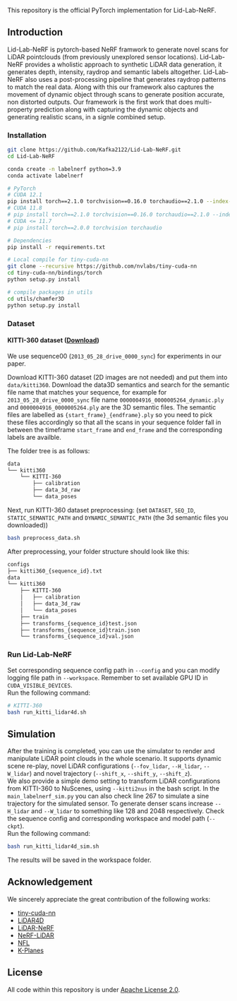 This repository is the official PyTorch implementation for Lid-Lab-NeRF.

## Introduction  

Lid-Lab-NeRF is pytorch-based NeRF framwork to generate novel scans for LiDAR pointclouds (from previously unexplored sensor locations). Lid-Lab-NeRF provides a wholistic approach to synthetic LiDAR data generation, it generates depth, intensity, raydrop and semantic labels altogether. Lid-Lab-NeRF also uses a post-processing pipeline that generates raydrop patterns to match the real data. Along with this our framework also captures the movement of dynamic object through scans to generate position accurate, non distorted outputs. Our framework is the first work that does multi-property prediction along with capturing the dynamic objects and generating realistic scans, in a signle combined setup. 



### Installation

```bash
git clone https://github.com/Kafka2122/Lid-Lab-NeRF.git
cd Lid-Lab-NeRF

conda create -n labelnerf python=3.9
conda activate labelnerf

# PyTorch
# CUDA 12.1
pip install torch==2.1.0 torchvision==0.16.0 torchaudio==2.1.0 --index-url https://download.pytorch.org/whl/cu121
# CUDA 11.8
# pip install torch==2.1.0 torchvision==0.16.0 torchaudio==2.1.0 --index-url https://download.pytorch.org/whl/cu118
# CUDA <= 11.7
# pip install torch==2.0.0 torchvision torchaudio

# Dependencies
pip install -r requirements.txt

# Local compile for tiny-cuda-nn
git clone --recursive https://github.com/nvlabs/tiny-cuda-nn
cd tiny-cuda-nn/bindings/torch
python setup.py install

# compile packages in utils
cd utils/chamfer3D
python setup.py install
```


### Dataset

#### KITTI-360 dataset ([Download](https://www.cvlibs.net/datasets/kitti-360/download.php))
We use sequence00 (`2013_05_28_drive_0000_sync`) for experiments in our paper.   

Download KITTI-360 dataset (2D images are not needed) and put them into `data/kitti360`. Download the data3D semantics and search for the semantic file name that matches
your sequence, for example for `2013_05_28_drive_0000_sync` file name `0000004916_0000005264_dynamic.ply` and `0000004916_0000005264.ply` are the 3D semantic files. The semantic files are labelled as `{start_frame}_{endframe}.ply` so you need to pick these files accordingly so that all the scans in your sequence folder fall in between the timeframe `start_frame` and `end_frame` and the corresponding labels are availble.  

The folder tree is as follows:  

```bash
data
└── kitti360
    └── KITTI-360
        ├── calibration
        ├── data_3d_raw
        └── data_poses
```

Next, run KITTI-360 dataset preprocessing: (set `DATASET`, `SEQ_ID`, `STATIC_SEMANTIC_PATH` and `DYNAMIC_SEMANTIC_PATH` (the 3d semantic files you downloaded))  

```bash
bash preprocess_data.sh
```

After preprocessing, your folder structure should look like this:  

```bash
configs
├── kitti360_{sequence_id}.txt
data
└── kitti360
    ├── KITTI-360
    │   ├── calibration
    │   ├── data_3d_raw
    │   └── data_poses
    ├── train
    ├── transforms_{sequence_id}test.json
    ├── transforms_{sequence_id}train.json
    └── transforms_{sequence_id}val.json
```

### Run Lid-Lab-NeRF

Set corresponding sequence config path in `--config` and you can modify logging file path in `--workspace`. Remember to set available GPU ID in `CUDA_VISIBLE_DEVICES`.   
Run the following command:
```bash
# KITTI-360
bash run_kitti_lidar4d.sh
```

<!-- <a id="simulation"></a> -->

## Simulation


After the training is completed, you can use the simulator to render and manipulate LiDAR point clouds in the whole scenario. It supports dynamic scene re-play, novel LiDAR configurations (`--fov_lidar`, `--H_lidar`, `--W_lidar`) and novel trajectory (`--shift_x`, `--shift_y`, `--shift_z`).  
We also provide a simple demo setting to transform LiDAR configurations from KITTI-360 to NuScenes, using `--kitti2nus` in the bash script. 
In the `main_labelnerf_sim.py` you can also check line 267 to simulate a sine trajectory for the simulated sensor.
To generate denser scans increase `--H_lidar` and `--W_lidar` to something like 128 and 2048 respectively. 
Check the sequence config and corresponding workspace and model path (`--ckpt`).  
Run the following command:
```bash
bash run_kitti_lidar4d_sim.sh
```
The results will be saved in the workspace folder.


## Acknowledgement
We sincerely appreciate the great contribution of the following works:
- [tiny-cuda-nn](https://github.com/NVlabs/tiny-cuda-nn/tree/master)
- [LiDAR4D](https://github.com/ispc-lab/LiDAR4D)
- [LiDAR-NeRF](https://github.com/tangtaogo/lidar-nerf)
- [NeRF-LiDAR](https://github.com/fudan-zvg/NeRF-LiDAR)
- [NFL](https://research.nvidia.com/labs/toronto-ai/nfl/)
- [K-Planes](https://github.com/sarafridov/K-Planes)



## License
All code within this repository is under [Apache License 2.0](https://www.apache.org/licenses/LICENSE-2.0).
